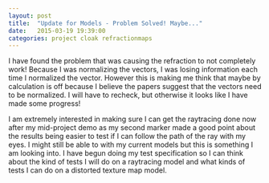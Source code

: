 ```yaml
---
layout: post
title:  "Update for Models - Problem Solved! Maybe..."
date:   2015-03-19 19:39:00
categories: project cloak refractionmaps
---
```


I have found the problem that was causing the refraction to not completely work! Because I was normalizing the vectors, I was losing
information each time I normalized the vector. However this is making me think that maybe by calculation is off because I believe the
papers suggest that the vectors need to be normalized. I will have to recheck, but otherwise it looks like I have made some progress!

I am extremely interested in making sure I can get the raytracing done now after my mid-project demo as my second marker made a good point
about the results being easier to test if I can follow the path of the ray with my eyes. I might still be able to with my current models
but this is something I am looking into. I have begun doing my test specification so I can think about the kind of tests I will do on a
raytracing model and what kinds of tests I can do on a distorted texture map model.
